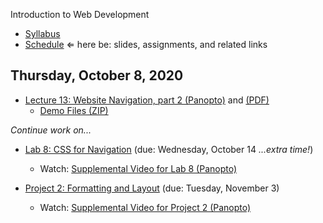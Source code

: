 Introduction to Web Development

- [Syllabus](syllabus.md)
- [Schedule](schedule.md)   &lArr; here be: slides, assignments, and related links

## Thursday, October 8, 2020

- [Lecture 13: Website Navigation, part 2 (Panopto)](https://rochester.hosted.panopto.com/Panopto/Pages/Viewer.aspx?id=327b4d0f-9419-478a-91e5-ac4d00106112) and [(PDF)](13-web-presentation-css-for-navigation2/css-positioning.pdf) 
  - [Demo Files (ZIP)](13-web-presentation-css-for-navigation2/demo_advanced-navigation.zip)

*Continue work on...*

- [Lab 8: CSS for Navigation](lab08-css-for-navigation/instructions.md) (due: Wednesday, October 14 *...extra time!*)
  - Watch: [Supplemental Video for Lab 8 (Panopto)](https://rochester.hosted.panopto.com/Panopto/Pages/Viewer.aspx?id=736829f8-fac5-443d-a050-ac4d00cd79fd)

- [Project 2: Formatting and Layout](project02-formatting-and-layout/instructions.md) (due: Tuesday, November 3)
  - Watch: [Supplemental Video for Project 2 (Panopto)](https://rochester.hosted.panopto.com/Panopto/Pages/Viewer.aspx?id=c0f01af1-649c-41c6-8ed8-ac46013c89a9)

